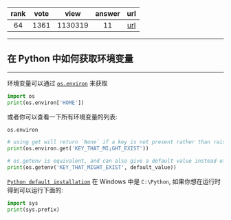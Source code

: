 
| rank | vote | view | answer | url |
|:-:|:-:|:-:|:-:|:-:|
|64|1361|1130319|11| [url](http://stackoverflow.com/questions/4906977/how-do-i-access-environment-variables-from-python) |
***

##  在 Python 中如何获取环境变量

***

环境变量可以通过 [`os.environ`](https://docs.python.org/library/os.html#os.environ) 来获取

```python
import os
print(os.environ['HOME'])
```

或者你可以查看一下所有环境变量的列表:

```python
os.environ
```

```python
# using get will return `None` if a key is not present rather than raise a `KeyError`
print(os.environ.get('KEY_THAT_MI¡GHT_EXIST'))

# os.getenv is equivalent, and can also give a default value instead of `None`
print(os.getenv('KEY_THAT_MIGHT_EXIST', default_value))
```

[`Python default installation`](https://docs.python.org/install/index.html#how-installation-works) 在 Windows 中是 `C:\Python`, 如果你想在运行时得到可以运行下面的:

```python
import sys
print(sys.prefix)
```